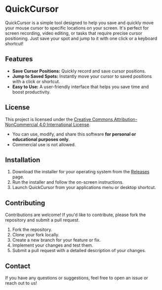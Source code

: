 # QuickCursor

QuickCursor is a simple tool designed to help you save and quickly move your mouse cursor to specific locations on your screen. It's perfect for screen recording, video editing, or tasks that require precise cursor positioning. Just save your spot and jump to it with one click or a keyboard shortcut!

## Features
- **Save Cursor Positions:** Quickly record and save cursor positions.
- **Jump to Saved Spots:** Instantly move your cursor to saved positions with a click or shortcut.
- **Easy to Use:** A user-friendly interface that helps you save time and boost productivity.

## License

This project is licensed under the [Creative Commons Attribution-NonCommercial 4.0 International License](https://creativecommons.org/licenses/by-nc/4.0/).

- You can use, modify, and share this software **for personal or educational purposes only**.
- Commercial use is not allowed.

## Installation

1. Download the installer for your operating system from the [Releases](https://github.com/yourusername/QuickCursor/releases) page.
2. Run the installer and follow the on-screen instructions.
3. Launch QuickCursor from your applications menu or desktop shortcut.

## Contributing

Contributions are welcome! If you'd like to contribute, please fork the repository and submit a pull request.

1. Fork the repository.
2. Clone your fork locally.
3. Create a new branch for your feature or fix.
4. Implement your changes and test them.
5. Submit a pull request with a detailed description of your changes.

## Contact

If you have any questions or suggestions, feel free to open an issue or reach out to us!

